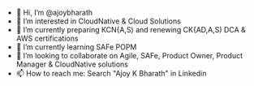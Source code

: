 - 👋 Hi, I’m @ajoybharath
- 👀 I’m interested in CloudNative & Cloud Solutions 
- 🌱 I’m currently preparing KCN{A,S) and renewing CK{AD,A,S) DCA & AWS certifications
- 🌱 I’m currently learning SAFe POPM
- 💞️ I’m looking to collaborate on Agile, SAFe, Product Owner, Product Manager & CloudNative solutions
- 📫 How to reach me: Search "Ajoy K Bharath" in Linkedin 

<!---
ajoybharath/ajoybharath is a ✨ special ✨ repository because its `README.md` (this file) appears on your GitHub profile.
You can click the Preview link to take a look at your changes.
--->
